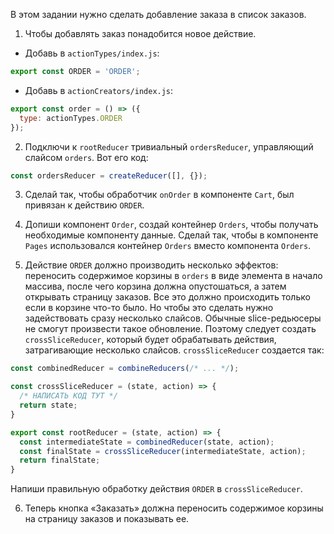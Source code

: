 В этом задании нужно сделать добавление заказа в список заказов.

1. Чтобы добавлять заказ понадобится новое действие.
  - Добавь в `actionTypes/index.js`:
  ```js
  export const ORDER = 'ORDER';
  ```
  - Добавь в `actionCreators/index.js`:
  ```js
  export const order = () => ({
    type: actionTypes.ORDER
  });
  ```


2. Подключи к `rootReducer` тривиальный `ordersReducer`, управляющий слайсом `orders`.
Вот его код:
```js
const ordersReducer = createReducer([], {});
```


3. Сделай так, чтобы обработчик `onOrder` в компоненте `Cart`, был привязан к действию `ORDER`.


4. Допиши компонент `Order`, создай контейнер `Orders`, чтобы получать необходимые компоненту данные.
Сделай так, чтобы в компоненте `Pages` использовался контейнер `Orders` вместо компонента `Orders`.


5. Действие `ORDER` должно производить несколько эффектов: переносить содержимое корзины в `orders`
в виде элемента в начало массива, после чего корзина должна опустошаться, а затем открывать страницу заказов.
Все это должно происходить только если в корзине что-то было.
Но чтобы это сделать нужно задействовать сразу несколько слайсов.
Обычные slice-редьюсеры не смогут произвести такое обновление. Поэтому следует создать `crossSliceReducer`,
который будет обрабатывать действия, затрагивающие несколько слайсов.
`crossSliceReducer` создается так:
```js
const combinedReducer = combineReducers(/* ... */);

const crossSliceReducer = (state, action) => {
  /* НАПИСАТЬ КОД ТУТ */
  return state;
}

export const rootReducer = (state, action) => {
  const intermediateState = combinedReducer(state, action);
  const finalState = crossSliceReducer(intermediateState, action);
  return finalState;
}

```
Напиши правильную обработку действия `ORDER` в `crossSliceReducer`.


6. Теперь кнопка «Заказать» должна переносить содержимое корзины на страницу заказов и показывать ее.
